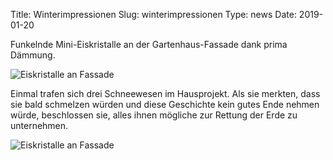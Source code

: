 Title: Winterimpressionen
Slug: winterimpressionen
Type: news
Date: 2019-01-20



Funkelnde Mini-Eiskristalle an der Gartenhaus-Fassade dank prima Dämmung.

<img src="/images/19_jan0.png" alt="Eiskristalle an Fassade"/>

Einmal trafen sich drei Schneewesen im Hausprojekt. Als sie merkten,
dass sie bald schmelzen würden und diese Geschichte kein gutes Ende
nehmen würde, beschlossen sie, alles ihnen mögliche zur Rettung der Erde
zu unternehmen.

<img src="/images/19_jan1.png" alt="Eiskristalle an Fassade"/>
